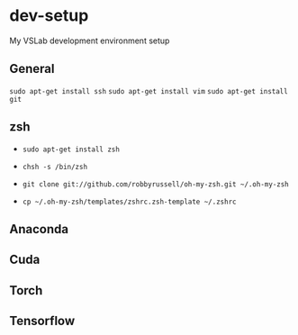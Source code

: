 # dev-setup
My VSLab development environment setup

## General
`sudo apt-get install ssh`
`sudo apt-get install vim`
`sudo apt-get install git`

## zsh

- `sudo apt-get install zsh`

- `chsh -s /bin/zsh`

- `git clone git://github.com/robbyrussell/oh-my-zsh.git ~/.oh-my-zsh`

- `cp ~/.oh-my-zsh/templates/zshrc.zsh-template ~/.zshrc`

## Anaconda

## Cuda


## Torch

## Tensorflow
